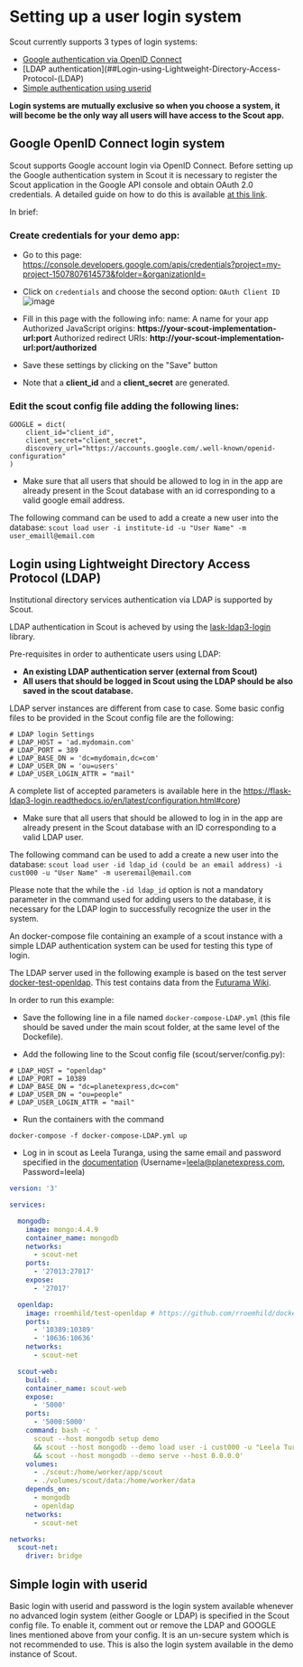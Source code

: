 # Setting up a user login system

Scout currently supports 3 types of login systems:
  - [Google authentication via OpenID Connect](##Google-OpenID-Connect-login-system)
  - [LDAP authentication](##Login-using-Lightweight-Directory-Access-Protocol-(LDAP)
  - [Simple authentication using userid](#simple-login-with-userid)

**Login systems are mutually exclusive so when you choose a system, it will become be the only way all users will have access to the Scout app.**


## Google OpenID Connect login system

Scout supports Google account login via OpenID Connect. Before setting up the Google authentication system in Scout it is necessary to register the Scout application in the Google API console and obtain OAuth 2.0 credentials. A detailed guide on how to do this is available [at this link](https://developers.google.com/identity/protocols/oauth2/openid-connect).

In brief:

### Create credentials for your demo app:

-  Go to this page:  https://console.developers.google.com/apis/credentials?project=my-project-1507807614573&folder=&organizationId=

- Click on `credentials` and choose the second option: `OAuth Client ID`
![image](https://user-images.githubusercontent.com/28093618/84499985-ef2c4200-acb3-11ea-8ade-1789219bfd73.png)

- Fill in this page with the following info:
 name: A name for your app
 Authorized JavaScript origins: **https://your-scout-implementation-url:port**
 Authorized redirect URIs: **http://your-scout-implementation-url:port/authorized**

- Save these settings by clicking on the "Save" button

- Note that a **client_id** and a **client_secret** are generated.

### Edit the scout config file adding the following lines:
```
GOOGLE = dict(
    client_id="client_id",
    client_secret="client_secret",
    discovery_url="https://accounts.google.com/.well-known/openid-configuration"
)
```

- Make sure that all users that should be allowed to log in in the app are already present in the Scout database with an id corresponding to a valid google email address.

The following command can be used to add a create a new user into the database:
`scout load user -i institute-id -u "User Name" -m user_emaill@email.com`


## Login using Lightweight Directory Access Protocol (LDAP)

Institutional directory services authentication via LDAP is supported by Scout.

LDAP authentication in Scout is acheved by using the [lask-ldap3-login](https://flask-ldap3-login.readthedocs.io/en/latest/) library.

Pre-requisites in order to authenticate users using LDAP:

- **An existing LDAP authentication server (external from Scout)**
- **All users that should be logged in Scout using the LDAP should be also saved in the scout database.**

LDAP server instances are different from case to case. Some basic config files to be provided in the Scout config file are the following:

```
# LDAP login Settings
# LDAP_HOST = 'ad.mydomain.com'
# LDAP_PORT = 389
# LDAP_BASE_DN = 'dc=mydomain,dc=com'
# LDAP_USER_DN = 'ou=users'
# LDAP_USER_LOGIN_ATTR = "mail"
```
A complete list of accepted parameters is available here in the  https://flask-ldap3-login.readthedocs.io/en/latest/configuration.html#core)

- Make sure that all users that should be allowed to log in in the app are already present in the Scout database with an ID corresponding to a valid LDAP user.

The following command can be used to add a create a new user into the database:
`scout load user -id ldap_id (could be an email address) -i cust000 -u "User Name" -m useremail@email.com`

Please note that the while the `-id ldap_id` option is not a mandatory parameter in the command used for adding users to the database, it is necessary for the LDAP login to successfully recognize the user in the system.

An docker-compose file containing an example of a scout instance with a simple LDAP authentication system can be used for testing this type of login.

The LDAP server used in the following example is based on the test server [docker-test-openldap](https://github.com/rroemhild/docker-test-openldap). This test contains data from the [Futurama Wiki](https://futurama.fandom.com/wiki/Futurama_Wiki).

In order to run this example:
- Save the following line in a file named `docker-compose-LDAP.yml` (this file should be saved under the main scout folder, at the same level of the Dockefile).

- Add the following line to the Scout config file (scout/server/config.py):
```
# LDAP_HOST = "openldap"
# LDAP_PORT = 10389
# LDAP_BASE_DN = "dc=planetexpress,dc=com"
# LDAP_USER_DN = "ou=people"
# LDAP_USER_LOGIN_ATTR = "mail"
```
- Run the containers with the command
```
docker-compose -f docker-compose-LDAP.yml up
```
- Log in in scout as Leela Turanga, using the same email and password specified in the [documentation](https://github.com/rroemhild/docker-test-openldap#cnturanga-leelaoupeopledcplanetexpressdccom)  (Username=leela@planetexpress.com,
Password=leela)

``` yaml
version: '3'

services:

  mongodb:
    image: mongo:4.4.9
    container_name: mongodb
    networks:
      - scout-net
    ports:
      - '27013:27017'
    expose:
      - '27017'

  openldap:
    image: rroemhild/test-openldap # https://github.com/rroemhild/docker-test-openldap
    ports:
      - '10389:10389'
      - '10636:10636'
    networks:
      - scout-net

  scout-web:
    build: .
    container_name: scout-web
    expose:
      - '5000'
    ports:
      - '5000:5000'
    command: bash -c '
      scout --host mongodb setup demo
      && scout --host mongodb --demo load user -i cust000 -u "Leela Turanga" -m leela@planetexpress.com -id leela@planetexpress.com
      && scout --host mongodb --demo serve --host 0.0.0.0'
    volumes:
      - ./scout:/home/worker/app/scout
      - ./volumes/scout/data:/home/worker/data
    depends_on:
      - mongodb
      - openldap
    networks:
      - scout-net

networks:
  scout-net:
    driver: bridge
```


## Simple login with userid

Basic login with userid and password is the login system available whenever no advanced login system (either Google or LDAP) is specified in the Scout config file. To enable it, comment out or remove the LDAP and GOOGLE lines mentioned above from your config. It is an un-secure system which is not recommended to use. This is also the login system available in the demo instance of Scout.
